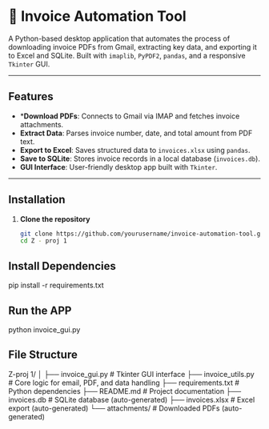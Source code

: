 # 🧾 Invoice Automation Tool

A Python-based desktop application that automates the process of downloading invoice PDFs from Gmail, extracting key data, and exporting it to Excel and SQLite. Built with `imaplib`, `PyPDF2`, `pandas`, and a responsive `Tkinter` GUI.

---

##  Features

-  ***Download PDFs**: Connects to Gmail via IMAP and fetches invoice attachments.
-  **Extract Data**: Parses invoice number, date, and total amount from PDF text.
-  **Export to Excel**: Saves structured data to `invoices.xlsx` using `pandas`.
-  **Save to SQLite**: Stores invoice records in a local database (`invoices.db`).
-  **GUI Interface**: User-friendly desktop app built with `Tkinter`.

---

##  Installation

1. **Clone the repository**  
   ```bash
   git clone https://github.com/yourusername/invoice-automation-tool.git
   cd Z - proj 1

## Install Dependencies

pip install -r requirements.txt

## Run the APP

python invoice_gui.py

## File Structure

Z-proj 1/
│
├── invoice_gui.py         # Tkinter GUI interface
├── invoice_utils.py       # Core logic for email, PDF, and data handling
├── requirements.txt       # Python dependencies
├── README.md              # Project documentation
├── invoices.db            # SQLite database (auto-generated)
├── invoices.xlsx          # Excel export (auto-generated)
└── attachments/           # Downloaded PDFs (auto-generated)
